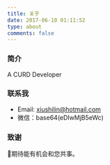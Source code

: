 ```yaml
---
title: 关于
date: 2017-06-10 01:11:52
type: about
comments: false
---
```



### 简介

A CURD Developer


### 联系我

- Email: xiushilin@hotmail.com
- 微信：base64(eDIwMjB5eWc)


### 致谢

🌸期待能有机会和您共事。


